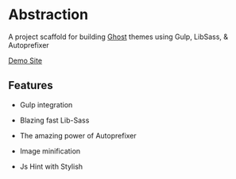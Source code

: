 # Abstraction

A project scaffold for building [Ghost](http://github.com/tryghost/ghost/) themes using Gulp, LibSass, & Autoprefixer

[Demo Site](http://abstraction.ghost.io)

## Features

- Gulp integration

- Blazing fast Lib-Sass

- The amazing power of Autoprefixer

- Image minification

- Js Hint with Stylish
